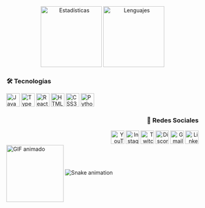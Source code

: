 <div align="center">
  <!-- Estadísticas -->
  <img src="https://github-readme-stats.vercel.app/api?username=Joxini&show_icons=true&include_all_commits=true&count_private=true&theme=dracula&hide_border=false" height="160" alt="Estadísticas" />
  <img src="https://github-readme-stats.vercel.app/api/top-langs?username=Joxini&layout=compact&langs_count=5&theme=dracula&hide_border=false" height="160" alt="Lenguajes" />
</div>


<!-- Tecnologías -->
<div align="left">
  <h3>🛠️ Tecnologías</h3>
  <img src="https://cdn.jsdelivr.net/gh/devicons/devicon/icons/javascript/javascript-original.svg" height="35" alt="JavaScript" />
  <img src="https://cdn.jsdelivr.net/gh/devicons/devicon/icons/typescript/typescript-original.svg" height="35" alt="TypeScript" />
  <img src="https://cdn.jsdelivr.net/gh/devicons/devicon/icons/react/react-original.svg" height="35" alt="React" />
  <img src="https://cdn.jsdelivr.net/gh/devicons/devicon/icons/html5/html5-original.svg" height="35" alt="HTML5" />
  <img src="https://cdn.jsdelivr.net/gh/devicons/devicon/icons/css3/css3-original.svg" height="35" alt="CSS3" />
  <img src="https://cdn.jsdelivr.net/gh/devicons/devicon/icons/python/python-original.svg" height="35" alt="Python" />
</div>

<!-- Redes Sociales -->
<div align="right">
  <h3>📱 Redes Sociales</h3>
  <a href="https://youtube.com/@joxini5979?si=vrc04fcG1awqvWtZ "><img src="https://img.shields.io/static/v1?message=YouTube&logo=youtube&color=FF0000&style=for-the-badge" height="35" alt="YouTube" /></a>
  <a href="#"><img src="https://img.shields.io/static/v1?message=Instagram&logo=instagram&color=E4405F&style=for-the-badge" height="35" alt="Instagram" /></a>
  <a href="#"><img src="https://img.shields.io/static/v1?message=Twitch&logo=twitch&color=9146FF&style=for-the-badge" height="35" alt="Twitch" /></a>
  <a href="#"><img src="https://img.shields.io/static/v1?message=Discord&logo=discord&color=7289DA&style=for-the-badge" height="35" alt="Discord" /></a>
  <a href="#"><img src="https://img.shields.io/static/v1?message=Gmail&logo=gmail&color=D14836&style=for-the-badge" height="35" alt="Gmail" /></a>
  <a href="#"><img src="https://img.shields.io/static/v1?message=LinkedIn&logo=linkedin&color=0077B5&style=for-the-badge" height="35" alt="LinkedIn" /></a>
</div>

<!-- GIF animado -->
<img align="center" height="150" src="https://media0.giphy.com/media/GRSnxyhJnPsaQy9YLn/giphy.gif" alt="GIF animado" /> 

<!-- Animación Snake -->
<img src="https://raw.githubusercontent.com/maurodesouza/maurodesouza/output/snake.svg" alt="Snake animation" />